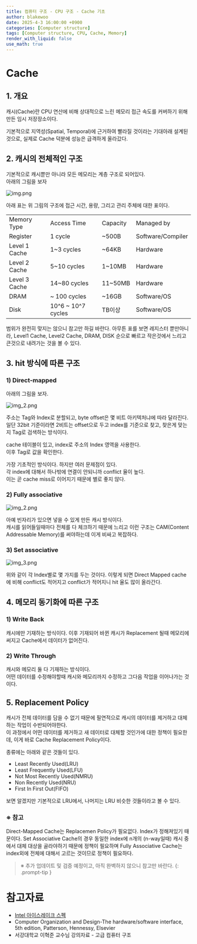```yaml
---
title: 컴퓨터 구조 - CPU 구조 - Cache 기초
author: blakewoo
date: 2025-4-3 16:00:00 +0900
categories: [Computer structure]
tags: [Computer structure, CPU, Cache, Memory] 
render_with_liquid: false
use_math: true
---
```


# Cache
## 1. 개요
캐시(Cache)란 CPU 연산에 비해 상대적으로 느린 메모리 접근 속도를 커버하기 위해 만든 임시 저장장소이다.

기본적으로 지역성(Spatial, Temporal)에 근거하여 빨라질 것이라는 기대아래 설계된 것으로,
실제로 Cache 덕분에 성능은 급격하게 올라갔다.

## 2. 캐시의 전체적인 구조
기본적으로 캐시뿐만 아니라 모든 메모리는 계층 구조로 되어있다.   
아래의 그림을 보자

![img.png](/assets/blog/cs/cpu_structure/cache/basic/img.png)

아래 표는 위 그림의 구조에 접근 시간, 용량, 그리고 관리 주체에 대한 표이다.

<table>
    <tr>
        <td>Memory Type</td>
        <td>Access Time</td>
        <td>Capacity</td>
        <td>Managed by</td>
    </tr>
    <tr>
        <td>Register</td>
        <td>1 cycle</td>
        <td>~500B</td>
        <td>Software/Compiler</td>
    </tr>
    <tr>
        <td>Level 1 Cache</td>
        <td>1~3 cycles</td>
        <td>~64KB</td>
        <td>Hardware</td>
    </tr>
    <tr>
        <td>Level 2 Cache</td>
        <td>5~10 cycles</td>
        <td>1~10MB</td>
        <td>Hardware</td>
    </tr>
    <tr>
        <td>Level 3 Cache</td>
        <td>14~80 cycles</td>
        <td>11~50MB</td>
        <td>Hardware</td>
    </tr>
    <tr>
        <td>DRAM</td>
        <td>~ 100 cycles</td>
        <td>~16GB</td>
        <td>Software/OS</td>
    </tr>
    <tr>
        <td>Disk</td>
        <td>10^6 ~ 10^7 cycles</td>
        <td>TB이상</td>
        <td>Software/OS</td>
    </tr>
</table>

범위가 완전히 맞지는 않으니 참고만 하길 바란다. 아무튼 표를 보면
레지스터 뿐만아니라, Level1 Cache, Level2 Cache, DRAM, DISK 순으로
빠르고 작은것에서 느리고 큰것으로 내려가는 것을 볼 수 있다.

## 3. hit 방식에 따른 구조

### 1) Direct-mapped
아래의 그림을 보자.

![img_2.png](/assets/blog/cs/cpu_structure/cache/basic/img_1.png)

주소는 Tag와 Index로 분할되고, byte offset은
몇 비트 아키텍처냐에 따라 달라진다. 일단 32bit 기준이라면 2비트는 offset으로 두고
index를 기준으로 찾고, 찾은게 맞는지 Tag로 검색하는 방식이다.

cache 테이블이 있고, index로 주소의 Index 영역을 사용한다.   
이후 Tag로 값을 확인한다.

가장 기초적인 방식이다. 하지만 여러 문제점이 있다.   
각 index에 대해서 하나밖에 연결이 안되니까 conflict 율이 높다.   
이는 곧 cache miss로 이어지기 때문에 별로 좋지 않다.

### 2) Fully associative

![img_2.png](/assets/blog/cs/cpu_structure/cache/basic/img_2.png)

아예 빈자리가 있으면 넣을 수 있게 만든 캐시 방식이다.   
캐시를 읽어들일때마다 전체를 다 체크하기 때문에 느리고 이런 구조는 
CAM(Content Addressable Memory)를 써야하는데 이게 비싸고 복잡하다.

### 3) Set associative

![img_3.png](/assets/blog/cs/cpu_structure/cache/basic/img_3.png)

위와 같이 각 Index별로 몇 가지를 두는 것이다. 이렇게 되면 Direct Mapped cache에 비해
conflict도 적어지고 conflict가 적어지니 hit 율도 많이 올라간다.

## 4. 메모리 동기화에 따른 구조

### 1) Write Back
캐시에만 기재하는 방식이다.
이후 기재되어 바뀐 캐시가 Replacement 될때 메모리에 써지고
Cache에서 데이터가 없어진다.

### 2) Write Through
캐시와 메모리 둘 다 기재하는 방식이다.  
어떤 데이터를 수정해야할때 캐시와 메모리까지 수정하고 그다음 작업을 이어나가는 것이다.

## 5. Replacement Policy
캐시가 전체 데이터를 담을 수 없기 때문에 필연적으로 캐시의 데이터를 제거하고 대체하는 작업이 수반되어야한다.   
이 과정에서 어떤 데이터를 제거하고 새 데이터로 대체할 것인가에 대한 정책이 필요한데, 이게 바로 Cache Replacement Policy이다.

종류에는 아래와 같은 것들이 있다.

- Least Recently Used(LRU)
- Least Frequently Used(LFU)
- Not Most Recently Used(NMRU)
- Non Recently Used(NRU)
- First In First Out(FIFO)

보면 알겠지만 기본적으로 LRU에서, 나머지는 LRU 비슷한 것들이라고 볼 수 있다.

### ※ 참고
Direct-Mapped Cache는 Replacemen Policy가 필요없다. Index가 정해져있기 때문이다.
Set Associative Cache의 경우 동일한 index에 n개의 (n-way일때) 캐시 중에서 대체 대상을 골라야하기 때문에 정책이 필요하며
Fully Associative Cache는 index외에 전체에 대해서 고르는 것이므로 정책이 필요하다.


> ※ 추가 업데이트 및 검증 예정이고, 아직 완벽하지 않으니 참고만 바란다.
{: .prompt-tip }

# 참고자료
- [Intel 아이스레이크 스펙](https://www.7-cpu.com/cpu/Ice_Lake.html)
- Computer Organization and Design-The hardware/software interface, 5th edition, Patterson, Hennessy, Elsevier
- 서강대학교 이혁준 교수님 강의자료 - 고급 컴퓨터 구조
